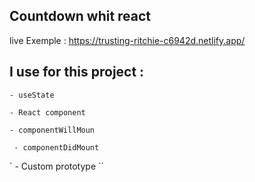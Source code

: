 ## Countdown whit react 

live Exemple : https://trusting-ritchie-c6942d.netlify.app/

## I use for this project : 

`- useState`

 `- React component`

 `- componentWillMoun `

` - componentDidMount`

` - Custom prototype ``

